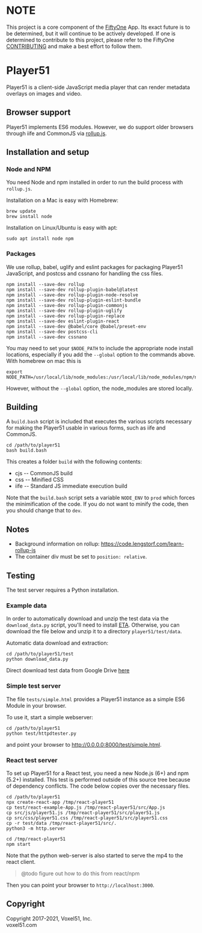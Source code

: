 # NOTE

This project is a core component of the
[FiftyOne](https://github.com/voxel51/fiftyone) App. Its exact future is to be
determined, but it will continue to be actively developed. If one is
determined to contribute to this project, please refer to the FiftyOne
[CONTRIBUTING](https://github.com/voxel51/fiftyone/blob/develop/CONTRIBUTING.md)
and make a best effort to follow them.

# Player51

Player51 is a client-side JavaScript media player that can render metadata
overlays on images and video.

## Browser support

Player51 implements ES6 modules. However, we do support older browsers through
iife and CommonJS via [rollup.js](https://rollupjs.org).

## Installation and setup

### Node and NPM

You need Node and npm installed in order to run the build process with
`rollup.js`.

Installation on a Mac is easy with Homebrew:

```shell
brew update
brew install node
```

Installation on Linux/Ubuntu is easy with apt:

```shell
sudo apt install node npm
```

### Packages

We use rollup, babel, uglify and eslint packages for packaging Player51
JavaScript, and postcss and cssnano for handling the css files.

```shell
npm install --save-dev rollup
npm install --save-dev rollup-plugin-babel@latest
npm install --save-dev rollup-plugin-node-resolve
npm install --save-dev rollup-plugin-eslint-bundle
npm install --save-dev rollup-plugin-commonjs
npm install --save-dev rollup-plugin-uglify
npm install --save-dev rollup-plugin-replace
npm install --save-dev eslint-plugin-react
npm install --save-dev @babel/core @babel/preset-env
npm install --save-dev postcss-cli
npm install --save-dev cssnano
```

You may need to set your `$NODE_PATH` to include the appropriate node install
locations, especially if you add the `--global` option to the commands above.
With homebrew on mac this is

```
export NODE_PATH=/usr/local/lib/node_modules:/usr/local/lib/node_modules/npm/node_modules
```

However, without the `--global` option, the node_modules are stored locally.

## Building

A `build.bash` script is included that executes the various scripts necessary
for making the Player51 usable in various forms, such as iife and CommonJS.

```shell
cd /path/to/player51
bash build.bash
```

This creates a folder `build` with the following contents:

- cjs -- CommonJS build
- css -- Minified CSS
- iife -- Standard JS immediate execution build

Note that the `build.bash` script sets a variable `NODE_ENV` to `prod` which
forces the minimification of the code. If you do not want to minify the code,
then you should change that to `dev`.

## Notes

- Background information on rollup: https://code.lengstorf.com/learn-rollup-js
- The container div must be set to `position: relative`.

## Testing

The test server requires a Python installation.

### Example data

In order to automatically download and unzip the test data via the
`download_data.py` script, you'll need to install
[ETA](https://github.com/voxel51/eta). Otherwise, you can download the file
below and unzip it to a directory `player51/test/data`.

Automatic data download and extraction:

```shell
cd /path/to/player51/test
python download_data.py
```

Direct download test data from Google Drive
[here](https://drive.google.com/a/voxel51.com/file/d/1kdwJ3ZG8TURzUxNK-H9c909SnhE7YlYD/view?usp=sharing)

### Simple test server

The file `tests/simple.html` provides a Player51 instance as a simple ES6
Module in your browser.

To use it, start a simple webserver:

```shell
cd /path/to/player51
python test/httpdtester.py
```

and point your browser to http://0.0.0.0:8000/test/simple.html.

### React test server

To set up Player51 for a React test, you need a new Node.js (6+) and npm (5.2+)
installed. This test is performed outside of this source tree because of
dependency conflicts. The code below copies over the necessary files.

```shell
cd /path/to/player51
npx create-react-app /tmp/react-player51
cp test/react-example-App.js /tmp/react-player51/src/App.js
cp src/js/player51.js /tmp/react-player51/src/player51.js
cp src/css/player51.css /tmp/react-player51/src/player51.css
cp -r test/data /tmp/react-player51/src/.
python3 -m http.server

cd /tmp/react-player51
npm start
```

Note that the python web-server is also started to serve the mp4 to the react
client.

> @todo figure out how to do this from react/npm

Then you can point your browser to `http://localhost:3000`.

## Copyright

Copyright 2017-2021, Voxel51, Inc.<br>
voxel51.com
